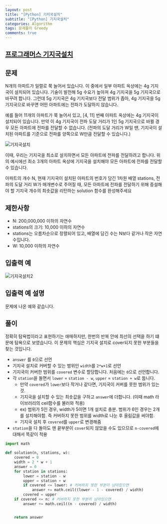 ```yaml
---  
layout: post  
title: "[Python] 기지국설치"  
subtitle: "[Python] 기지국설치"  
categories: Algorithm
tags: 문제풀이 Greedy
comments: true  
---  
```


## [프로그래머스 기지국설치](https://school.programmers.co.kr/courses/10656/lessons/68461)

## 문제

N개의 아파트가 일렬로 쭉 늘어서 있습니다. 이 중에서 일부 아파트 옥상에는 4g 기지국이 설치되어 있습니다. 기술이 발전해 5g 수요가 높아져 4g 기지국을 5g 기지국으로 바꾸려 합니다. 그런데 5g 기지국은 4g 기지국보다 전달 범위가 좁아, 4g 기지국을 5g 기지국으로 바꾸면 어떤 아파트에는 전파가 도달하지 않습니다.

예를 들어 11개의 아파트가 쭉 늘어서 있고, [4, 11] 번째 아파트 옥상에는 4g 기지국이 설치되어 있습니다. 만약 이 4g 기지국이 전파 도달 거리가 1인 5g 기지국으로 바뀔 경우 모든 아파트에 전파를 전달할 수 없습니다. (전파의 도달 거리가 W일 땐, 기지국이 설치된 아파트를 기준으로 전파를 양쪽으로 W만큼 전달할 수 있습니다.)

![기지국설치](https://yunsikus.github.io/assets/img/post_img/기지국설치.jpg)

이때, 우리는 기지국을 최소로 설치하면서 모든 아파트에 전파를 전달하려고 합니다. 위의 예시에선 최소 3개의 아파트 옥상에 기지국을 설치해야 모든 아파트에 전파를 전달할 수 있습니다.

아파트의 개수 N, 현재 기지국이 설치된 아파트의 번호가 담긴 1차원 배열 stations, 전파의 도달 거리 W가 매개변수로 주어질 때, 모든 아파트에 전파를 전달하기 위해 증설해야 할 기지국 개수의 최솟값을 리턴하는 solution 함수를 완성해주세요

## 제한사항

- N: 200,000,000 이하의 자연수
- stations의 크기: 10,000 이하의 자연수
- stations는 오름차순으로 정렬되어 있고, 배열에 담긴 수는 N보다 같거나 작은 자연수입니다.
- W: 10,000 이하의 자연수

## 입출력 예

![기지국설치2](https://yunsikus.github.io/assets/img/post_img/기지국설치2.jpg)

## 입출력 예 설명

문제에 나온 예와 같습니다.

## 풀이

정확히 탐욕법이라고 표현하기는 애매하지만, 한번의 반복 안에 최선의 선택을 하기 떄문에 탐욕으로 보였습니다. 
이 문제의 핵심은 기지국 설치로 cover되지 못한 부분들을 찾는 것입니다. 

- `answer` 를 `0`으로 선언
- 기지국 설치로 커버할 수 있는 범위인 `width`를 `2*w+1`로 선언
- 기지국이 커버한 범위를 `covered` 변수로 할당합니다. 처음에는 `0`으로 선언합니다. 
- 각 `station`을 돌면서 `lower` = `station - w`, `upper` = `station + w`로 둡니다. 
  - 만약 `covered`가 `lower`보다 작거나 같다면, 기지국이 커버를 못한 범위가 있는 것. 
  - 기지국을 설치할 수 있는 최솟값을 구하고 `answer`에 더합니다. (이때 math 라이브러리의 ceil함수를 불러와 적용)
  - ex) 범위가 5인 경우, width가 5이면 1개 설치로 충분. 범위가 6인 경우는 2개를 설치해야함. 즉 커버하지 못한 범위를 width로 나눈 후 올림값을 써야함. 
  - 기지국 설치 후 `covered`를 `upper`로 변경해줌
- `station`을 다 돌아도 맨 끝부분이 `cover`되지 않았을 수도 있으므로 `n-covered`에 대해서 똑같이 적용
   

```python
import math

def solution(n, stations, w):
    covered = 0
    width = 2 * w + 1
    answer = 0
    for station in stations:
        lower = station - w
        upper = station + w
        if covered <= lower: # 커버하지 못한 부분이 남아있으면
            answer += math.ceil((lower - 1 - covered) / width)
        covered = upper
    if covered <= n: # 커버하지 못한 부분이 남아있으면
        answer += math.ceil((n - covered) / width)


    return answer
```